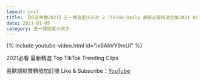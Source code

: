 ```yaml
---
layout: post
title: 【抖音熱搜2021】王一博追星小天才 2 TikTok Daily 最新必看精選合集2021 01 05
date: 2021-01-05
category: 王一博追星小天才
---
```


{% include youtube-video.html id="ixSAhVY9mUI" %}

2021必看 最新精選 Top TikTok Trending Clips

喜歡請點贊轉發加訂閱 Like & Subscribe：[YouTube](https://www.youtube.com/channel/UCAoR7VcanIPd04uEq_GIylA/videos)

